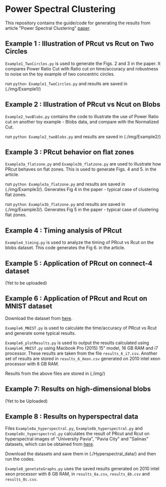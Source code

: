 # Power Spectral Clustering

This repository contains the guide/code for generating the results from article "Power Spectral Clustering" [paper](https://hal.archives-ouvertes.fr/hal-01516649/document).

## Example 1 : Illustration of PRcut vs Rcut on Two Circles

`Example1_TwoCircles.py` is used to generate the Figs. 2 and 3 in the paper. It compares Power Ratio Cut with Ratio cut on time/accuracy and robustness to noise on the toy example of two concentric circles.

run `python Example1_TwoCircles.py` and results are saved in (./img/Example1/)

## Example 2 : Illustration of PRcut vs Ncut on Blobs

`Example2_twoBlobs.py` contains the code to illustrate the use of Power Ratio cut on another toy example - Blobs data, and compare with the Normalized Cut.

run `python Example2_twoBlobs.py` and results are saved in (./img/Example2/)

## Example 3 : PRcut behavior on flat zones

`Example3a_flatzone.py` and `Example3b_flatzone.py` are used to illustrate how PRcut behaves on flat zones. This is used to generate Figs. 4 and 5. in the article.

run `python Example3a_flatzone.py` and results are saved in (./img/Example3/). Generates Fig 4 in the paper - typical case of clustering flat zones.

run `python Example3b_flatzone.py` and results are saved in (./img/Example3/). Generates Fig 5 in the paper - typical case of clustering flat zones.

## Example 4 : Timing analysis of PRcut

`Example4_timing.py` is used to analyze the timing of PRcut vs Rcut on the blobs dataset. This code generates the Fig 6. in the article.

## Example 5 : Application of PRcut on connect-4 dataset

(Yet to be uploaded)

## Example 6 : Application of PRcut and Rcut on MNIST dataset

Download the dataset from [here](http://yann.lecun.com/exdb/mnist/).

`Example6_MNIST.py` is used to calculate the time/accuracy of PRcut vs Rcut and generate some typical results.

`Example6_plotResults.py` is used to output the results calculated using  `Example6_MNIST.py` using Macbook Pro (2015) 15" model, 16 GB RAM and i7 processor. These results are taken from the file `results_6_i7.csv`. Another set of results are stored in `results_6_Xeon.csv` generated on 2010 intel xeon processor with 8 GB RAM.

Results from the above files are stored in (./img/)

## Example 7: Results on high-dimensional blobs

(Yet to be Uploaded)

## Example 8 : Results on hyperspectral data

Files `Example8a_hyperspectral.py`, `Example8b_hyperspectral.py` and `Example8c_hyperspectral.py` calculates the result of PRcut and Rcut on hyperspectral images of "University Pavia", "Pavia City" and "Salinas" datasets, which can be obtained from [here](http://www.ehu.eus/ccwintco/index.php/Hyperspectral_Remote_Sensing_Scenes).

Download the datasets and save them in (./Hyperspectral_data/) and then run the codes.

`Example8_genetateGraphs.py` uses the saved results generated on 2010 intel xeon processor with 8 GB RAM, in `results_8a.csv`, `results_8b.csv` and `results_8c.csv`.
